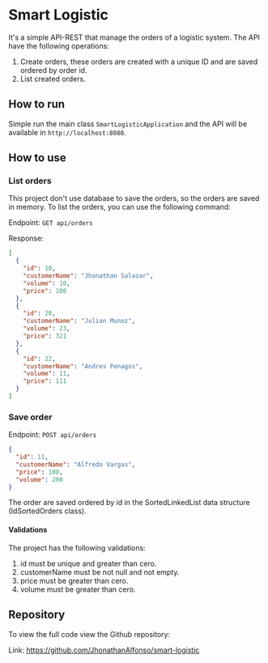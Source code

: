 # Smart Logistic

It's a simple API-REST that manage the orders of a logistic system. The API have the following operations:

1. Create orders, these orders are created with a unique ID and are saved ordered by order id.
2. List created orders.

## How to run

Simple run the main class `SmartLogisticApplication` and the API will be available in `http://localhost:8080`.

## How to use
### List orders
This project don't use database to save the orders, so the orders are saved in memory.
To list the orders, you can use the following command:

Endpoint: `GET api/orders`

Response:
```json
[
  {
    "id": 10,
    "customerName": "Jhonathan Salazar",
    "volume": 10,
    "price": 100
  },
  {
    "id": 20,
    "customerName": "Julian Munoz",
    "volume": 23,
    "price": 321
  },
  {
    "id": 22,
    "customerName": "Andres Penagos",
    "volume": 11,
    "price": 111
  }
]
 ```

### Save order
Endpoint: `POST api/orders`
```json
{
  "id": 11,
  "customerName": "Alfredo Vargas",
  "price": 100,
  "volume": 200
}
 ```

The order are saved ordered by id in the SortedLinkedList data structure (IdSortedOrders class).

#### Validations

The project has the following validations:

1. id must be unique and greater than cero.
2. customerName must be not null and not empty.
3. price must be greater than cero.
4. volume must be greater than cero.

## Repository

To view the full code view the Github repository:

Link: https://github.com/JhonathanAlfonso/smart-logistic

